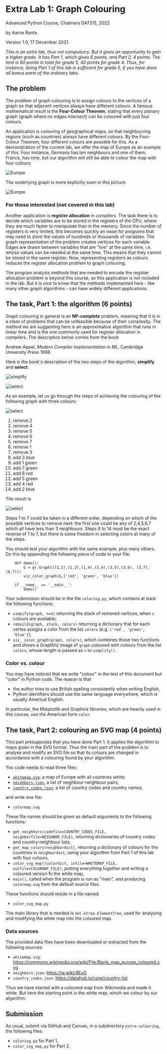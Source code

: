 # Extra Lab 1: Graph Colouring

Advanced Python Course, Chalmers DAT515, 2022

by Aarne Ranta

Version 1.0, 17 December 2021.

*This is an extra lab, thus not compulsory.*
*But it gives an opportunity to gain a higher grade.*
*It has Part 1, which gives 6 points, and Part 2, 4 points.*
*The limit is 50 points in total for grade 5, 40 points for grade 4.* 
*Thus, for instance, doing Part 1 of this lab is sufficient for grade 5, if you have done all bonus parts of the ordinary labs.*



## The problem

The problem of graph colouring is to assign colours to the vertices of a graph so that adjacent vertices always have different colours.
A famous mathematical result is the **Four-Colour Theorem**, stating that every planary graph (graph where no edges intersect) can be coloured with just four colours.

An application is colouring of geographical maps, so that neighbouring regions (such as countries) always have different colours.
By the Four-Colour Theorem, four different colours are possible for this.
As a demonstration of the current lab, we offer the map of Europe as an example of this.
Four instance, Germany has ten neighbours and one of them, France, has nine, but our algorithm will still be able to colour the map with four colours:

![Europe](files/colormap.png)

The underlying graph is more explicitly seen in this picture:

![Europe](files/colorgraph.png)

### For those interested (not covered in this lab)

Another application is **register allocation** in compilers.
The task there is to decide which variables are to be stored in the registers of the CPU, where they are much faster to manipulate than in the memory.
Since the number of registers is very limited, this becomes quickly an issue for programs that may need to store the values of hundreds or thousands of variables.
The graph representation of the problem creates vertices for each variable.
Edges are drawn between variables that are "live" at the same time, i.e. whose values can be needed at the same time.
This means that they cannot be stored in the same register.
Now, representing registers as colours reduces the register allocation problem to graph colouring.

The program analysis methods that are needed to encode the register allocation problem is beyond this course, so this application is not included in the lab.
But it is nice to know that the methods implemented here - like many other graph algorithms - can have widely different applications.


## The task, Part 1: the algorithm (6 points)

Graph colouring in general is an **NP-complete** problem, meaning that it is in a class of problems that can be unfeasible because of their complexity.
The method we are suggesting here is an approximative algorithm that runs in linear time and is the one commonly used for register allocation in compilers.
The description below comes from the book

Andrew Appel, *Modern Compiler Implementation in ML*, Cambridge University Press 1998.

Here is the book's description of the two steps of the algorithm, **simplify** and **select**:

![simplify](files/simplify.png)

![select](files/select.png)

As an example, let us go through the steps of achieving the colouring of the following graph with three colours:

![select](files/uncolored.png)

1. remove 2
2. remove 4
3. remove 5
4. remove 6
5. remove 7
6. remove 1
7. remove 3
8. add 3 blue
9. add 1 green
10. add 7 green
11. add 6 red
12. add 5 green
13. add 4 red
14. add 2 blue

The result is

![select](files/colored.png)

Steps 1 to 7 could be taken in a different order, depending on
which of the possible vertices to remove next: the first one could be any of 2,4,5,6,7 which all have less than 3 neighbours.
Steps 8 to 14 must be the exact reverse of 1 to 7, but there is some freedom in selecting colors at many of the steps.

You should test your algorithm with the same example, plus many others.
Do this by appending the following piece of code to your file:
```
    def demo():
        G = gr.Graph([(1,2),(1,3),(1,4),(3,4),(3,5),(3,6), (3,7), (6,7)])
        viz_color_graph(G,['red', 'green', 'blue'])

    if __name__ == '__main__':
        demo()
```
Your submission should be in the file `coloring.py`, which contains at least the following functions:

- `simpify(graph, n=4)` returning the stack of removed vertices, when `n` colours are available;
- `rebuild(graph, stack, colors)` returning a dictionary that for each vertex assigns a color from the list `colors` (e.g. `['red', 'green', 'blue']`);
- `viz__color_graph(graph, colors)`, which combines those two functions and shows a GraphViz image of `graph` coloured with colours from the list `colors`, whose length is passed as `n` to `simplify()`.


### Color vs. colour

You may have noticed that we write "colour" in the text of this document but "color" in Python code.
The reason is that

- the author tries to use British spelling consistently when writing English,
- Python identifiers should use the same language everywhere, which is usually Americal English.

In particular, the Matplotlib and Graphviz libraries, which are heavily used in this course, use the American form `color`.



## The task, Part 2: colouring an SVG map (4 points)

This part presupposes that you have done Part 1.
It applies the algorithm to maps given in the SVG format.
Thus the main part of the problem is to analyse and modify an SVG file so that its colours are changed in accordance with a colouring found by your algorithm.

You code needs to read three files:

- [`whitemap.svg`](files/whitemap.svg), a map of Europe with all countries white;
- [`neighbors.json`](files/neighbors.json), a list of neighbour-neighbour pairs;
- [`country_codes.json`](files/country_codes.json), a list of country codes and country names.

and write one file:

- `colormap.svg`

These file names should be given as default arguments to the following functions:

- `get_neighbors(codefile=COUNTRY_CODES_FILE, neighborfile=NEIGHBOR_FILE)`, returning dictionaries of country codes and country-neighbour lists,
- `get_map_colors(neighbordict)`, returning a dictionary of colours for the countries in `neighbordict`, using your algorithm from Part 1 of this lab with four colours,
- `color_svg_map((colordict, infile=WHITEMAP_FILE, outfile=COLORMAP_FILE)`, putting everything together and writing a coloured version fo the white map,
- `main()`, called when the program is run as "main", and producing `colormap.svg` from the default source files.

These functions should reside in a file named

- `color_svg_map.py`

The main library that is needed is `xml.etree.ElementTree`, used for analysing and modifying the white map into the coloured map.

### Data sources

The provided data files have been downloaded or extracted from the following sources:

- `whitemap.svg`: https://commons.wikimedia.org/wiki/File:Blank_map_europe_coloured.svg
- `neighbors.json`: https://w.wiki/4EuG
- `country_codes.json`: https://datahub.io/core/country-list

Thus we have started with a coloured map from Wikimedia and made it white.
But here the starting point is the white map, which we colour by our algorithm.


## Submission

As usual, submit via GitHub and Canvas, in a subdirectory `extra-colouring`, the following files:

- `coloring.py` for Part 1,
- `color_svg_map.py` for Part 2.

